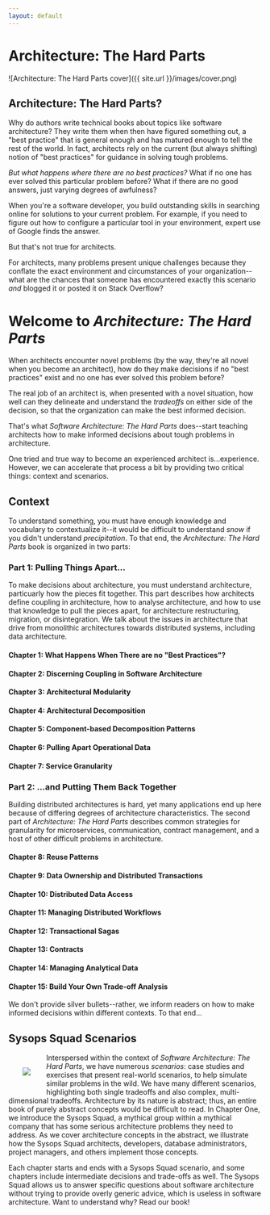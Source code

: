 ```yaml
---
layout: default
---
```


# Architecture: The Hard Parts

![Architecture: The Hard Parts cover]({{ site.url }}/images/cover.png)


## Architecture: The Hard Parts?

Why do authors write technical books about topics like software architecture? They write them when then have figured something out, a "best practice" that is general enough and has matured enough to tell the rest of the world. In fact, architects rely on the current (but always shifting) notion of "best practices" for guidance in solving tough problems.

_But what happens where there are no best practices?_ What if no one has ever solved this particular problem before? What if there are no good answers, just varying degrees of awfulness?


When you're a software developer, you build outstanding skills in searching online for solutions to your current problem. For example, if you need to figure out how to configure a particular tool in your environment, expert use of Google finds the answer. 

But that's not true for architects.

For architects, many problems present unique challenges because they conflate the exact environment and circumstances of your organization--what are the chances that someone has encountered exactly this scenario _and_ blogged it or posted it on Stack Overflow?

# Welcome to _Architecture: The Hard Parts_

When architects encounter novel problems (by the way, they're all novel when you become an architect), how do they make decisions if no "best practices" exist and no one has ever solved this problem before?

The real job of an architect is, when presented with a novel situation, how well can they delineate and understand the _tradeoffs_ on either side of the decision, so that the organization can make the best informed decision. 

That's what _Software Architecture: The Hard Parts_  does--start teaching architects how to make informed decisions about tough problems in architecture.

One tried and true way to become an experienced architect is...experience. However, we can accelerate that process a bit by providing two critical things: context and scenarios.

## Context
To understand something, you must have enough knowledge and vocabulary to contextualize it--it would be difficult to understand _snow_ if you didn't understand _precipitation_. To that end, the _Architecture: The Hard Parts_ book is organized in two parts: 

### Part 1: Pulling Things Apart…
To make decisions about architecture, you must understand architecture, particuarly how the pieces fit together. This part describes how architects define coupling in architecture, how to analyse architecture, and how to use that knowledge to pull the pieces apart, for architecture restructuring, migration, or disintegration. We talk about the issues in architecture that drive from monolithic architectures towards distributed systems, including data architecture.

#### Chapter 1: What Happens When There are no "Best Practices"?
#### Chapter 2: Discerning Coupling in Software Architecture
#### Chapter 3: Architectural Modularity
#### Chapter 4: Architectural Decomposition
#### Chapter 5: Component-based Decomposition Patterns
#### Chapter 6: Pulling Apart Operational Data
#### Chapter 7: Service Granularity

### Part 2: ...and Putting Them Back Together
Building distributed architectures is hard, yet many applications end up here because of differing degrees of architecture characteristics. The second part of _Architecture: The Hard Parts_ describes common strategies for granularity for microservices, communication, contract management, and a host of other difficult problems in architecture.

#### Chapter 8: Reuse Patterns
#### Chapter 9: Data Ownership and Distributed Transactions
#### Chapter 10: Distributed Data Access
#### Chapter 11: Managing Distributed Workflows
#### Chapter 12: Transactional Sagas
#### Chapter 13: Contracts
#### Chapter 14: Managing Analytical Data
#### Chapter 15: Build Your Own Trade-off Analysis

We don't provide silver bullets--rather, we inform readers on how to make informed decisions within different contexts. To that end...

## Sysops Squad Scenarios

<image src="{{ site.url }}/images/Sysops-Squad.png" align="left" style="padding: 2em;">

Interspersed within the context of <i>Software Architecture: The Hard Parts</i>, we have numerous  <i>scenarios</i>: case studies and exercises that present real-world scenarios, to help simulate similar problems in the wild. We have many different scenarios, highlighting both single tradeoffs and also complex, multi-dimensional tradeoffs. Architecture by its nature is abstract; thus, an entire book of purely abstract concepts would be difficult to read. In Chapter One, we introduce the Sysops Squad, a mythical group within a mythical company that has some serious architecture problems they need to address. As we cover architecture concepts in the abstract, we illustrate how the Sysops Squad architects, developers, database administrators, project managers, and others implement those concepts.

Each chapter starts and ends with a Sysops Squad scenario, and some chapters include intermediate decisions and trade-offs as well. The Sysops Squad allows us to answer specific questions about software architecture without trying to provide overly generic advice, which is useless in software architecture. Want to understand why? Read our book!


